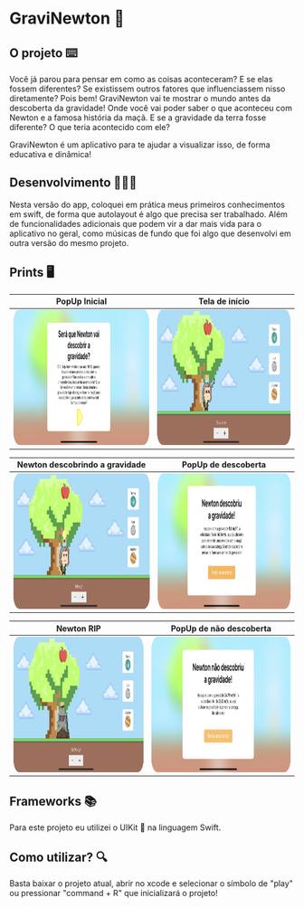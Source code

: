 # GraviNewton 🍎

## O projeto ⌨️

Você já parou para pensar em como as coisas aconteceram? E se elas fossem diferentes? Se existissem outros fatores que influenciassem nisso diretamente? Pois bem! GraviNewton vai te mostrar o mundo antes da descoberta da gravidade! Onde você vai poder saber o que aconteceu com Newton e a famosa história da maçã. E se a gravidade da terra fosse diferente? O que teria acontecido com ele?

GraviNewton é um aplicativo para te ajudar a visualizar isso, de forma educativa e dinâmica!

## Desenvolvimento 👩🏻‍💻

Nesta versão do app, coloquei em prática meus primeiros conhecimentos em swift, de forma que autolayout é algo que precisa ser trabalhado. Além de funcionalidades adicionais que podem vir a dar mais vida para o aplicativo no geral, como músicas de fundo que foi algo que desenvolvi em outra versão do mesmo projeto.

## Prints 🖥️

PopUp Inicial | Tela de início
:-------------------------:|:-------------------------:
<img src="https://github.com/CynaraCosta/graviNewtonUIKit/blob/main/Screenshots/initpopup.png" alt="PopUp Inicial" width="500" height="240"> | <img src="https://github.com/CynaraCosta/graviNewtonUIKit/blob/main/Screenshots/sleep.png" alt="Tela Inicial" width="500" height="240"> 

Newton descobrindo a gravidade | PopUp de descoberta
:-------------------------:|:-------------------------:
<img src="https://github.com/CynaraCosta/graviNewtonUIKit/blob/main/Screenshots/idea.png" alt="Newton descobrindo a gravidade" width="500" height="240"> | <img src="https://github.com/CynaraCosta/graviNewtonUIKit/blob/main/Screenshots/find.png" alt="PopUp de descoberta" width="500" height="240"> 

Newton RIP | PopUp de não descoberta 
:-------------------------:|:-------------------------:
<img src="https://github.com/CynaraCosta/graviNewtonUIKit/blob/main/Screenshots/rip.png" alt="Newton RIP" width="500" height="240">  | <img src="https://github.com/CynaraCosta/graviNewtonUIKit/blob/main/Screenshots/notfind.png" alt="Newton nao descobriu" width="500" height="240"> 

## Frameworks 📚

Para este projeto eu utilizei o UIKit 👾 na linguagem Swift.

## Como utilizar? 🔍

Basta baixar o projeto atual, abrir no xcode e selecionar o símbolo de "play" ou pressionar "command + R" que inicializará o projeto!
